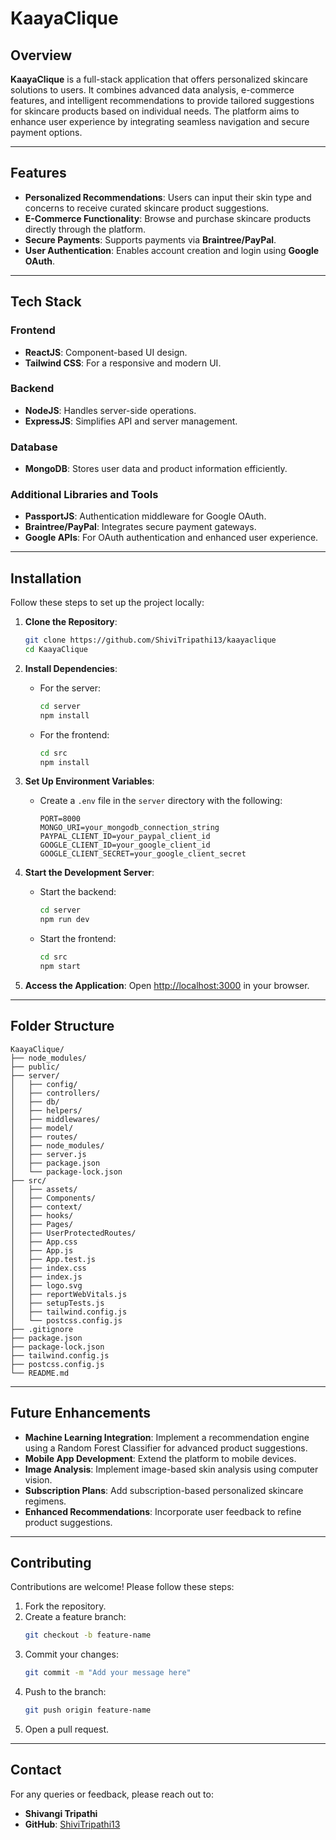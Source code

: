 # KaayaClique

## Overview
**KaayaClique** is a full-stack application that offers personalized skincare solutions to users. It combines advanced data analysis, e-commerce features, and intelligent recommendations to provide tailored suggestions for skincare products based on individual needs. The platform aims to enhance user experience by integrating seamless navigation and secure payment options.

---

## Features
- **Personalized Recommendations**: Users can input their skin type and concerns to receive curated skincare product suggestions.
- **E-Commerce Functionality**: Browse and purchase skincare products directly through the platform.
- **Secure Payments**: Supports payments via **Braintree/PayPal**.
- **User Authentication**: Enables account creation and login using **Google OAuth**.

---

## Tech Stack
### Frontend
- **ReactJS**: Component-based UI design.
- **Tailwind CSS**: For a responsive and modern UI.

### Backend
- **NodeJS**: Handles server-side operations.
- **ExpressJS**: Simplifies API and server management.

### Database
- **MongoDB**: Stores user data and product information efficiently.

### Additional Libraries and Tools
- **PassportJS**: Authentication middleware for Google OAuth.
- **Braintree/PayPal**: Integrates secure payment gateways.
- **Google APIs**: For OAuth authentication and enhanced user experience.

---

## Installation
Follow these steps to set up the project locally:

1. **Clone the Repository**:
   ```bash
   git clone https://github.com/ShiviTripathi13/kaayaclique
   cd KaayaClique
   ```

2. **Install Dependencies**:
   - For the server:
     ```bash
     cd server
     npm install
     ```
   - For the frontend:
     ```bash
     cd src
     npm install
     ```

3. **Set Up Environment Variables**:
   - Create a `.env` file in the `server` directory with the following:
     ```env
     PORT=8000
     MONGO_URI=your_mongodb_connection_string
     PAYPAL_CLIENT_ID=your_paypal_client_id
     GOOGLE_CLIENT_ID=your_google_client_id
     GOOGLE_CLIENT_SECRET=your_google_client_secret
     ```

4. **Start the Development Server**:
   - Start the backend:
     ```bash
     cd server
     npm run dev
     ```
   - Start the frontend:
     ```bash
     cd src
     npm start
     ```

5. **Access the Application**:
   Open [http://localhost:3000](http://localhost:3000) in your browser.

---

## Folder Structure
```
KaayaClique/
├── node_modules/
├── public/
├── server/
│   ├── config/
│   ├── controllers/
│   ├── db/
│   ├── helpers/
│   ├── middlewares/
│   ├── model/
│   ├── routes/
│   ├── node_modules/
│   ├── server.js
│   ├── package.json
│   └── package-lock.json
├── src/
│   ├── assets/
│   ├── Components/
│   ├── context/
│   ├── hooks/
│   ├── Pages/
│   ├── UserProtectedRoutes/
│   ├── App.css
│   ├── App.js
│   ├── App.test.js
│   ├── index.css
│   ├── index.js
│   ├── logo.svg
│   ├── reportWebVitals.js
│   ├── setupTests.js
│   ├── tailwind.config.js
│   └── postcss.config.js
├── .gitignore
├── package.json
├── package-lock.json
├── tailwind.config.js
├── postcss.config.js
└── README.md
```

---

## Future Enhancements
- **Machine Learning Integration**: Implement a recommendation engine using a Random Forest Classifier for advanced product suggestions.
- **Mobile App Development**: Extend the platform to mobile devices.
- **Image Analysis**: Implement image-based skin analysis using computer vision.
- **Subscription Plans**: Add subscription-based personalized skincare regimens.
- **Enhanced Recommendations**: Incorporate user feedback to refine product suggestions.

---

## Contributing
Contributions are welcome! Please follow these steps:
1. Fork the repository.
2. Create a feature branch:
   ```bash
   git checkout -b feature-name
   ```
3. Commit your changes:
   ```bash
   git commit -m "Add your message here"
   ```
4. Push to the branch:
   ```bash
   git push origin feature-name
   ```
5. Open a pull request.

---



## Contact
For any queries or feedback, please reach out to:
- **Shivangi Tripathi**
- **GitHub**: [ShiviTripathi13](https://github.com/ShiviTripathi13)
